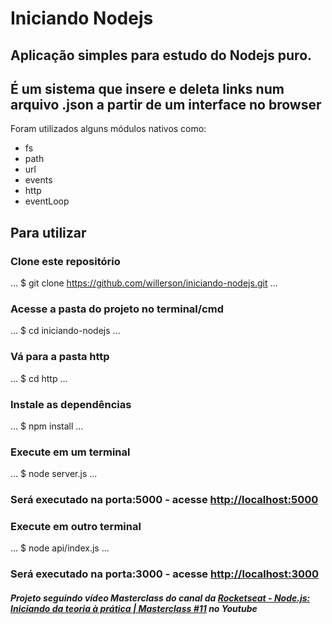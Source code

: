 # Iniciando Nodejs

## Aplicação simples para estudo do Nodejs puro.
## É um sistema que insere e deleta links num arquivo .json a partir de um interface no browser

Foram utilizados alguns módulos nativos como:
* fs
* path
* url
* events
* http
* eventLoop



## Para utilizar
### Clone este repositório
...
$ git clone <https://github.com/willerson/iniciando-nodejs.git>
...
### Acesse a pasta do projeto no terminal/cmd
...
$ cd iniciando-nodejs
...
### Vá para a pasta http
...
$ cd http
...
### Instale as dependências
...
$ npm install
...
### Execute em um terminal
...
$ node server.js
...
### Será executado na porta:5000 - acesse <http://localhost:5000> 

### Execute em outro terminal
...
$ node api/index.js
...
### Será executado na porta:3000 - acesse <http://localhost:3000> 

##### Projeto seguindo vídeo Masterclass do canal da [Rocketseat - Node.js: Iniciando da teoria à prática | Masterclass #11](https://www.youtube.com/watch?v=DiXbJL3iWVs&ab_channel=Rocketseat) no Youtube

